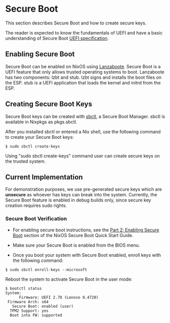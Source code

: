 <!--
    Copyright 2022-2023 TII (SSRC) and the Ghaf contributors
    SPDX-License-Identifier: CC-BY-SA-4.0
-->

# Secure Boot

This section describes Secure Boot and how to create secure keys.

The reader is expected to know the fundamentals of UEFI and have a basic understanding of Secure Boot [UEFI specification](https://uefi.org/specifications).

## Enabling Secure Boot

Secure Boot can be enabled on NixOS using [Lanzaboote](https://github.com/nix-community/lanzaboote). Secure Boot is a UEFI feature that only allows trusted operating systems to boot.
Lanzaboote has two components: lzbt and stub. lzbt signs and installs the boot files on the ESP. stub is a UEFI application that loads the kernel and initrd from the ESP.

## Creating Secure Boot Keys

Secure Boot keys can be created with [sbctl](https://github.com/Foxboron/sbctl), a Secure Boot Manager. sbctl is available in Nixpkgs as pkgs.sbctl.

After you installed sbctl or entered a Nix shell, use the following command to create your Secure Boot keys:
```
$ sudo sbctl create-keys
```

Using "sudo sbctl create-keys" command user can create secure keys on the trusted system.

## Current Implementation

For demonstration purposes, we use pre-generated secure keys which are **unsecure** as whoever has keys can break into the system.
Currently, the Secure Boot feature is enabled in debug builds only, since secure key creation requires sudo rights.

### Secure Boot Verification
* For enabling secure boot instructions, see the [Part 2: Enabling Secure Boot](https://github.com/nix-community/lanzaboote/blob/master/docs/QUICK_START.md#part-2-enabling-secure-boot) section of the NixOS Secure Boot Quick Start Guide.

* Make sure your Secure Boot is enabled from the BIOS menu.
* Once you boot your system with Secure Boot enabled, enroll keys with the following command:
```
$ sudo sbctl enroll-keys --microsoft
```

Reboot the system to activate Secure Boot in the user mode:

```
$ bootctl status
System:
      Firmware: UEFI 2.70 (Lenovo 0.4720)
 Firmware Arch: x64
   Secure Boot: enabled (user)
  TPM2 Support: yes
  Boot into FW: supported
```